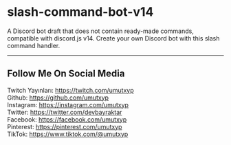 # slash-command-bot-v14
A Discord bot draft that does not contain ready-made commands, compatible with discord.js v14. Create your own Discord bot with this slash command handler.

<hr>

## Follow Me On Social Media
Twitch Yayınları: https://twitch.com/umutxyp<br>
Github: https://github.com/umutxyp<br>
Instagram: https://instagram.com/umutxyp<br>
Twitter: https://twitter.com/devbayraktar<br>
Facebook: https://facebook.com/umutxyp<br>
Pinterest: https://pinterest.com/umutxyp<br>
TikTok: https://www.tiktok.com/@umutxyp
